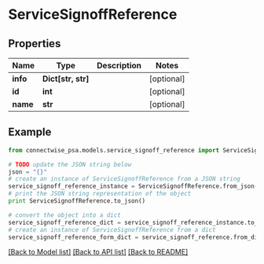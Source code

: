 # ServiceSignoffReference


## Properties
Name | Type | Description | Notes
------------ | ------------- | ------------- | -------------
**info** | **Dict[str, str]** |  | [optional] 
**id** | **int** |  | [optional] 
**name** | **str** |  | [optional] 

## Example

```python
from connectwise_psa.models.service_signoff_reference import ServiceSignoffReference

# TODO update the JSON string below
json = "{}"
# create an instance of ServiceSignoffReference from a JSON string
service_signoff_reference_instance = ServiceSignoffReference.from_json(json)
# print the JSON string representation of the object
print ServiceSignoffReference.to_json()

# convert the object into a dict
service_signoff_reference_dict = service_signoff_reference_instance.to_dict()
# create an instance of ServiceSignoffReference from a dict
service_signoff_reference_form_dict = service_signoff_reference.from_dict(service_signoff_reference_dict)
```
[[Back to Model list]](../README.md#documentation-for-models) [[Back to API list]](../README.md#documentation-for-api-endpoints) [[Back to README]](../README.md)


